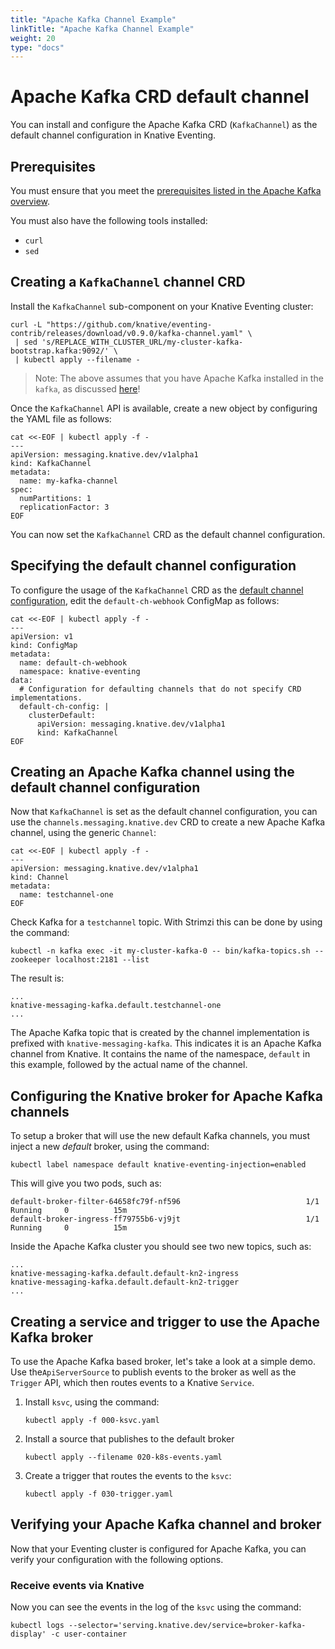 ```yaml
---
title: "Apache Kafka Channel Example"
linkTitle: "Apache Kafka Channel Example"
weight: 20
type: "docs"
---
```


# Apache Kafka CRD default channel

You can install and configure the Apache Kafka CRD (`KafkaChannel`) as the default channel configuration in Knative Eventing. 

## Prerequisites

You must ensure that you meet the [prerequisites listed in the Apache Kafka overview](../README.md).

You must also have the following tools installed:
- `curl`
- `sed`

## Creating a `KafkaChannel` channel CRD

Install the `KafkaChannel` sub-component on your Knative Eventing cluster:
   ```
   curl -L "https://github.com/knative/eventing-contrib/releases/download/v0.9.0/kafka-channel.yaml" \
    | sed 's/REPLACE_WITH_CLUSTER_URL/my-cluster-kafka-bootstrap.kafka:9092/' \
    | kubectl apply --filename -
   ```

> Note: The above assumes that you have Apache Kafka installed in the `kafka`, as discussed [here](../README.md)!

Once the `KafkaChannel` API is available, create a new object by configuring the YAML file as follows:

```
cat <<-EOF | kubectl apply -f -
---
apiVersion: messaging.knative.dev/v1alpha1
kind: KafkaChannel
metadata:
  name: my-kafka-channel
spec:
  numPartitions: 1
  replicationFactor: 3
EOF
```

You can now set the `KafkaChannel` CRD as the default channel configuration.

## Specifying the default channel configuration

To configure the usage of the `KafkaChannel` CRD as the [default channel configuration](channels/default-channels.md), edit the `default-ch-webhook` ConfigMap as follows:

```
cat <<-EOF | kubectl apply -f -
---
apiVersion: v1
kind: ConfigMap
metadata:
  name: default-ch-webhook
  namespace: knative-eventing
data:
  # Configuration for defaulting channels that do not specify CRD implementations.
  default-ch-config: |
    clusterDefault:
      apiVersion: messaging.knative.dev/v1alpha1
      kind: KafkaChannel
EOF
```

## Creating an Apache Kafka channel using the default channel configuration

Now that `KafkaChannel` is set as the default channel configuration, you can use the `channels.messaging.knative.dev` CRD to create a new Apache Kafka channel, using the generic `Channel`:

```
cat <<-EOF | kubectl apply -f -
---
apiVersion: messaging.knative.dev/v1alpha1
kind: Channel
metadata:
  name: testchannel-one
EOF
```

Check Kafka for a `testchannel` topic. With Strimzi this can be done by using the command:

```
kubectl -n kafka exec -it my-cluster-kafka-0 -- bin/kafka-topics.sh --zookeeper localhost:2181 --list
```

The result is:

```
...
knative-messaging-kafka.default.testchannel-one
...
```

The Apache Kafka topic that is created by the channel implementation is prefixed with `knative-messaging-kafka`. This indicates it is an Apache Kafka channel from Knative. It contains the name of the namespace, `default` in this example, followed by the actual name of the channel.

## Configuring the Knative broker for Apache Kafka channels

To setup a broker that will use the new default Kafka channels, you must inject a new _default_ broker, using the command:

```
kubectl label namespace default knative-eventing-injection=enabled
```

This will give you two pods, such as:

```
default-broker-filter-64658fc79f-nf596                            1/1     Running     0          15m
default-broker-ingress-ff79755b6-vj9jt                            1/1     Running     0          15m

```
Inside the Apache Kafka cluster you should see two new topics, such as:

```
...
knative-messaging-kafka.default.default-kn2-ingress
knative-messaging-kafka.default.default-kn2-trigger
...
```

## Creating a service and trigger to use the Apache Kafka broker

To use the Apache Kafka based broker, let's take a look at a simple demo. Use the`ApiServerSource` to publish events to the broker as well as the `Trigger` API, which then routes events to a Knative `Service`.

1. Install `ksvc`, using the command:
    ```
    kubectl apply -f 000-ksvc.yaml
    ```
2. Install a source that publishes to the default broker
    ```
    kubectl apply --filename 020-k8s-events.yaml
    ```

3. Create a trigger that routes the events to the `ksvc`:
    ```
    kubectl apply -f 030-trigger.yaml
    ```

## Verifying your Apache Kafka channel and broker

 Now that your Eventing cluster is configured for Apache Kafka, you can verify
 your configuration with the following options.
 
### Receive events via Knative

Now you can see the events in the log of the `ksvc` using the command:

```
kubectl logs --selector='serving.knative.dev/service=broker-kafka-display' -c user-container
```
